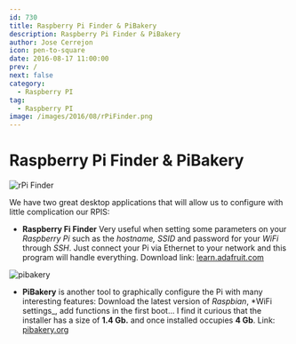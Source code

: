 ```yaml
---
id: 730
title: Raspberry Pi Finder & PiBakery
description: Raspberry Pi Finder & PiBakery
author: Jose Cerrejon
icon: pen-to-square
date: 2016-08-17 11:00:00
prev: /
next: false
category:
  - Raspberry PI
tag:
  - Raspberry PI
image: /images/2016/08/rPiFinder.png
---
```


# Raspberry Pi Finder & PiBakery

![rPi Finder](/images/2016/08/rPiFinder.png)

We have two great desktop applications that will allow us to configure with little complication our RPIS:

* **Raspberry Fi Finder** Very useful when setting some parameters on your *Raspberry Pi* such as the *hostname, SSID* and password for your *WiFi* through *SSH*. Just connect your Pi via Ethernet to your network and this program will handle everything. Download link: [learn.adafruit.com](https://learn.adafruit.com/the-adafruit-raspberry-pi-finder?view=all)

![pibakery](/images/2016/08/pibakery.png)

* **PiBakery** is another tool to graphically configure the Pi with many interesting features: Download the latest version of *Raspbian*, *WiFi settings_, add functions in the first boot... I find it curious that the installer has a size of **1.4 Gb.** and once installed occupies  **4 Gb**. Link: [pibakery.org](http://www.pibakery.org/)